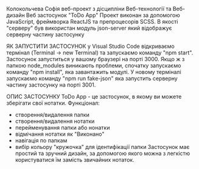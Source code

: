 Колокольчева Софія веб-проект з дісципліни Веб-технології та Веб-дизайн
Веб застосунок "ToDo App"
Проект виконан за допомогою JavaScript, фреймворка ReactJS та препроцесорів SCSS. В якості "серверу" був використан модуль json-server який відображує серверну частину застосунку

ЯК ЗАПУСТИТИ ЗАСТОСУНОК
у Visual Studio Code відкриваємо термінал (Terminal -> new Terminal) та запускаємо команду "npm start". Застосунок запуститься у вашому браузері на порті 3000.
Якщо ж з папкою node_modules виникають проблеми, спочатку запускаємо команду "npm install", яка завантажить модулі.
У новому терміналі запускаємо команду "npm run fake-json" яка запустить серверну частину застосунку на порті 3001.

ОПИС ЗАСТОСУНКУ
ToDo App - це застосунок, в якому ви можете зберігати свої нотатки. Функціонал:
- створення/видалення папки
- створення/видалення нотатки
- перейменування папки або нонатки
- відмічання нотатки як "Виконано"
- навігація по папкам
- вибір кольору "кружочка" для ідентифікації папки
Застосунок має простий та зручний дизайн, за допомогою якого можна з легкістю користуватися їм замість звичайних нотаток.




